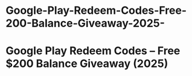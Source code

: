 # Google-Play-Redeem-Codes-Free-200-Balance-Giveaway-2025-
# Google Play Redeem Codes – Free $200 Balance Giveaway (2025)
